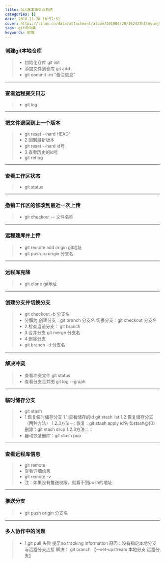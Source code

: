 ```yaml
---
title: Git基本命令点总结
categories: []
date: 2018-11-28 16:57:51
cover: https://linux.cn/data/attachment/album/201804/20/162427h1tuyumjtud0y1zz.jpg
tags: git命令集
keywords: 前端 
---
```


### 创建git本地仓库
>* 初始化仓库 git init
>* 添加文件到仓库 git add .
>* git commit -m "备注信息"
-------

### 查看远程提交日志
>* git log
-------

### 把文件退回到上一个版本
>* git reset --hard HEAD^
>* 2.回到最新版本
> * git reset --hard id号
>* 3.查看历史的id号
> * git reflog 
-------

### 查看工作区状态
>* git status
-------

### 撤销工作区的修改到最近一次上传
>* git checkout -- 文件名称
-------

### 远程建库并上传
>* git remote add origin git地址
>* git push -u origin 分支名
-------

### 远程库克隆
>* git clone git地址
-------

### 创建分支并切换分支
>* git checkout -b 分支名
>* 分解为
	创建分支：git branch 分支名
	切换分支：git checkout 分支名
>* 2.检查当前分支：
	git branch
>* 3.合并分支
	git merge 分支名
>* 4.删除分支
>* git branch -d 分支名
-------

### 解决冲突
>* 查看冲突文件  git status
>* 查看分支合并图 git log --graph
-------

### 临时储存分支
>* git stash
>* 1.恢复临时储存分支
1.1:查看储存的id 
git stash list
1.2:恢复储存分支（两种方法）
1.2.3方法一:
恢复：git stash apply id名 如stash@{0}
删除：git stash drop
1.2.3方法二：
>* 自动恢复删除：git stash pop
-------

### 查看远程库信息
>* git remote
>* 查看详细信息 
>* git remote -v
>* 注：如果没有推送权限，就看不到push的地址
-------

### 推送分支
>* git push origin 分支名
-------

### 多人协作中的问题
>* 1.git pull 失败 提示no tracking information
	原因：没有指定本地分支与远程分支连接 
	解决： git branch 【--set-upstream 本地分支 远程分支】